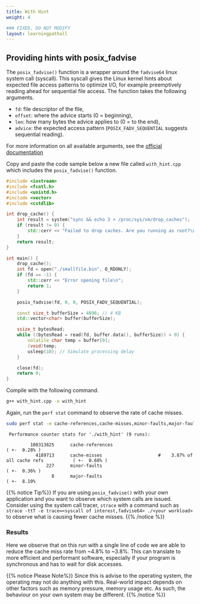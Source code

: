 ```yaml
---
title: With Hint
weight: 4

### FIXED, DO NOT MODIFY
layout: learningpathall
---
```



## Providing hints with posix_fadvise

The `posix_fadvise()` function is a wrapper around the `fadvise64` linux system call (syscall). This syscall gives the Linux kernel hints about expected file access patterns to optimize I/O, for example preemptively reading ahead for sequential file access. The function takes the following arguments. 
- `fd`: file descriptor of the file,  
- `offset`: where the advice starts (0 = beginning),  
- `len`: how many bytes the advice applies to (0 = to the end),  
- `advice`: the expected access pattern (`POSIX_FADV_SEQUENTIAL` suggests sequential reading).

For more information on all available arguments, see the [official documentation](https://man7.org/linux/man-pages/man2/posix_fadvise.2.html)

Copy and paste the code sample below a new file called `with_hint.cpp` which includes the `posix_fadvise()` function.

```cpp
#include <iostream>
#include <fcntl.h>
#include <unistd.h>
#include <vector>
#include <cstdlib>

int drop_cache() {
    int result = system("sync && echo 3 > /proc/sys/vm/drop_caches");
    if (result != 0) {
        std::cerr << "Failed to drop caches. Are you running as root?\n";
    }
    return result;
}

int main() {
    drop_cache();
    int fd = open("./smallfile.bin", O_RDONLY);
    if (fd == -1) {
        std::cerr << "Error opening file\n";
        return 1;
    }

    posix_fadvise(fd, 0, 0, POSIX_FADV_SEQUENTIAL);

    const size_t bufferSize = 4096; // 4 KB
    std::vector<char> buffer(bufferSize);

    ssize_t bytesRead;
    while ((bytesRead = read(fd, buffer.data(), bufferSize)) > 0) {
        volatile char temp = buffer[0];
        (void)temp;
        usleep(10); // Simulate processing delay
    }

    close(fd);
    return 0;
}

```

Compile with the following command.

```bash
g++ with_hint.cpp -o with_hint
```

Again, run the `perf stat` command to observe the rate of cache misses. 

```bash
sudo perf stat -e cache-references,cache-misses,minor-faults,major-faults -r 9 ./with_hint
```

```output
 Performance counter stats for './with_hint' (9 runs):

         108313825      cache-references                                                        ( +-  0.28% )
           4189713      cache-misses                     #    3.87% of all cache refs           ( +-  0.68% )
               227      minor-faults                                                            ( +-  0.36% )
                 8      major-faults                                                            ( +-  8.10% 

```

{{% notice Tip%}}
If you are using `posix_fadvise()` with your own application and you want to observe which system calls are issued. Consider using the system call tracer, `strace` with a command such as `strace -ttT -e trace=<syscall of interest,fadvise64> ./<your workload>` to observe what is causing fewer cache misses.
{{% /notice %}}

### Results

Here we observe that on this run with a single line of code we are able to reduce the cache miss rate from ~4.8% to ~3.8%. This can translate to more efficient and performant software, especially if your program is synchronous and has to wait for disk accesses. 

{{% notice Please Note%}}
Since this is advise to the operating system, the operating may not do anything with this. Real-world impact depends on other factors such as memory pressure, memory usage etc. As such, the behaviour on your own system may be different.
{{% /notice %}}